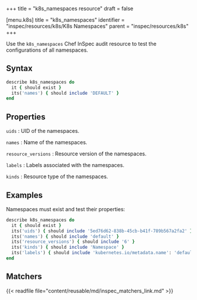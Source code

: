 +++
title = "k8s_namespaces resource"
draft = false

[menu.k8s]
title = "k8s_namespaces"
identifier = "inspec/resources/k8s/K8s Namespaces"
parent = "inspec/resources/k8s"
+++

Use the `k8s_namespaces` Chef InSpec audit resource to test the configurations of all namespaces.

## Syntax

```ruby
describe k8s_namespaces do
  it { should exist }
  its('names') { should include 'DEFAULT' }
end
```

## Properties

`uids`
: UID of the namespaces.

`names`
: Name of the namespaces.

`resource_versions`
: Resource version of the namespaces.

`labels`
: Labels associated with the namespaces.

`kinds`
: Resource type of the namespaces.

## Examples

Namespaces must exist and test their properties:

```ruby
describe k8s_namespaces do
  it { should exist }
  its('uids') { should include '5ed76d62-838b-45cb-b41f-789b567a2fa2' }
  its('names') { should include 'default' }
  its('resource_versions') { should include '6' }
  its('kinds') { should include 'Namespace' }
  its('labels') { should include 'kubernetes.io/metadata.name': 'default' }
end
```

## Matchers

{{< readfile file="content/reusable/md/inspec_matchers_link.md" >}}
